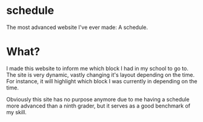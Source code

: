 # schedule
The most advanced website I've ever made: A schedule.

# What?
I made this website to inform me which block I had in my school to go to. The site is very dynamic, vastly changing it's layout depending on the time. For instance, it will highlight which block I was currently in depending on the time.

Obviously this site has no purpose anymore due to me having a schedule more advanced than a ninth grader, but it serves as a good benchmark of my skill.
